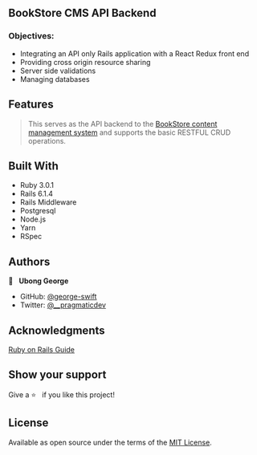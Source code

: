 ## BookStore CMS API Backend

### Objectives:
- Integrating an API only Rails application with a React Redux front end
- Providing cross origin resource sharing
- Server side validations
- Managing databases

## Features

> This serves as the API backend to the [BookStore content management system](https://redux-app-bookstore.herokuapp.com/) and supports the basic RESTFUL CRUD operations.

## Built With
- Ruby 3.0.1
- Rails 6.1.4
- Rails Middleware
- Postgresql
- Node.js
- Yarn
- RSpec

## Authors

👤 &nbsp; **Ubong George**
- GitHub: [@george-swift](https://github.com/george-swift)
- Twitter: [@\_\_pragmaticdev](https://twitter.com/__pragmaticdev)

## Acknowledgments

[Ruby on Rails Guide](https://guides.rubyonrails.org/api_app.html)

## Show your support

Give a :star: &nbsp; if you like this project!

## License

Available as open source under the terms of the [MIT License](https://opensource.org/licenses/MIT).
